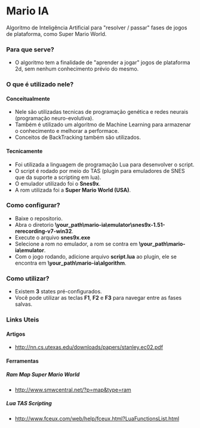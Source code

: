 # Mario IA #

Algoritmo de Inteligência Artificial para "resolver / passar" fases de jogos de plataforma, como Super Mario World.

### Para que serve? ###

* O algoritmo tem a finalidade de "aprender a jogar" jogos de plataforma 2d, sem nenhum conhecimento prévio do mesmo.

### O que é utilizado nele? ###

#### Conceitualmente ####
* Nele são utilizadas tecnicas de programação genética e redes neurais (programação neuro-evolutiva).
* Também é utilizado um algoritmo de Machine Learning para armazenar o conhecimento e melhorar a performace.
* Conceitos de BackTracking também são utilizados.

#### Tecnicamente ####
* Foi utilizada a linguagem de programação Lua para desenvolver o script.
* O script é rodado por meio do TAS (plugin para emuladores de SNES que da suporte a scripting em lua).
* O emulador utilizado foi o __Snes9x__.
* A rom utilizada foi a __Super Mario World (USA)__.
    
### Como configurar? ###

* Baixe o repositorio.
* Abra o diretorio __\your_path\mario-ia\emulator\snes9x-1.51-rerecording-v7-win32__.
* Execute o arquivo __snes9x.exe__
* Selecione a rom no emulador, a rom se contra em __\your_path\mario-ia\emulator__.
* Com o jogo rodando, adicione arquivo __script.lua__ ao plugin, ele se encontra em __\your_path\mario-ia\algorithm__.
 
### Como utilizar? ###

* Existem __3__ states pré-configurados.
* Você pode utilizar as teclas __F1__, __F2__ e __F3__ para navegar entre as fases salvas.


### Links Uteis ###

#### Artigos ####
* http://nn.cs.utexas.edu/downloads/papers/stanley.ec02.pdf

#### Ferramentas ####
##### Ram Map Super Mario World #####
* http://www.smwcentral.net/?p=map&type=ram

##### Lua TAS Scripting #####
* http://www.fceux.com/web/help/fceux.html?LuaFunctionsList.html
